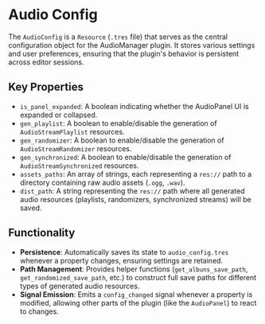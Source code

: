 # Audio Config

The `AudioConfig` is a `Resource` (`.tres` file) that serves as the central configuration object for the AudioManager plugin. It stores various settings and user preferences, ensuring that the plugin's behavior is persistent across editor sessions.

## Key Properties

*   `is_panel_expanded`: A boolean indicating whether the AudioPanel UI is expanded or collapsed.
*   `gen_playlist`: A boolean to enable/disable the generation of `AudioStreamPlaylist` resources.
*   `gen_randomizer`: A boolean to enable/disable the generation of `AudioStreamRandomizer` resources.
*   `gen_synchronized`: A boolean to enable/disable the generation of `AudioStreamSynchronized` resources.
*   `assets_paths`: An array of strings, each representing a `res://` path to a directory containing raw audio assets (`.ogg`, `.wav`).
*   `dist_path`: A string representing the `res://` path where all generated audio resources (playlists, randomizers, synchronized streams) will be saved.

## Functionality

*   **Persistence**: Automatically saves its state to `audio_config.tres` whenever a property changes, ensuring settings are retained.
*   **Path Management**: Provides helper functions (`get_albuns_save_path`, `get_randomized_save_path`, etc.) to construct full save paths for different types of generated audio resources.
*   **Signal Emission**: Emits a `config_changed` signal whenever a property is modified, allowing other parts of the plugin (like the `AudioPanel`) to react to changes.